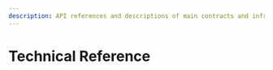 ```yaml
---
description: API references and descriptions of main contracts and infrastructure pieces.
---
```


# Technical Reference

